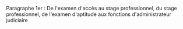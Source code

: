 Paragraphe 1er : De l'examen d'accès au stage professionnel, du stage professionnel, de l'examen d'aptitude aux fonctions d'administrateur judiciaire